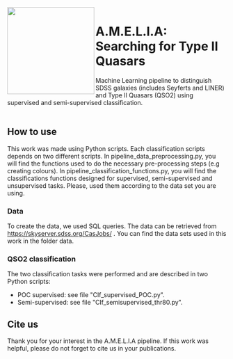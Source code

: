 <image src="logo_A.M.E.L.I.A.png" width="200" align="left"/> 

# A.M.E.L.I.A: Searching for Type II Quasars
Machine Learning pipeline to distinguish SDSS galaxies (includes Seyferts and LINER) and Type II Quasars (QSO2) using supervised and semi-supervised classification.
<br>
<br>


## How to use
This work was made using Python scripts. 
Each classification scripts depends on two different scripts.
In pipeline_data_preprocessing.py, you will find the functions used to do the necessary pre-processing steps (e.g creating colours).
In pipeline_classification_functions.py, you will find the classifications functions designed for supervised, semi-supervised and unsupervised tasks. Please, used them according to the data set you are using.

### Data

To create the data, we used SQL queries. The data can be retrieved from https://skyserver.sdss.org/CasJobs/ .
You can find the data sets used in this work in the folder data.

### QSO2 classification

The two classification tasks were performed and are described in two Python scripts:
<ul>
  <li> POC supervised: see file "Clf_supervised_POC.py". 
    <li> Semi-supervised: see file "Clf_semisupervised_thr80.py".
</ul>


## Cite us
Thank you for your interest in the A.M.E.L.I.A pipeline.
If this work was helpful, please do not forget to cite us in your publications.
